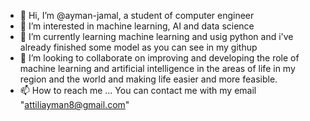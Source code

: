 - 👋 Hi, I’m @ayman-jamal, a student of computer engineer 
- 👀 I’m interested in machine learning, AI and data science
- 🌱 I’m currently learning machine learning and usig python and i've already finished some model as you can see in my githup
- 💞️ I’m looking to collaborate on improving and developing the role of machine learning and artificial intelligence in the areas of life in my 
      region and the world and making life easier and more feasible.
- 📫 How to reach me ... 
      You can contact me with my email "attiliayman8@gmail.com"
      

<!---
ayman-jamal/ayman-jamal is a ✨ special ✨ repository because its `README.md` (this file) appears on your GitHub profile.
You can click the Preview link to take a look at your changes.
--->
